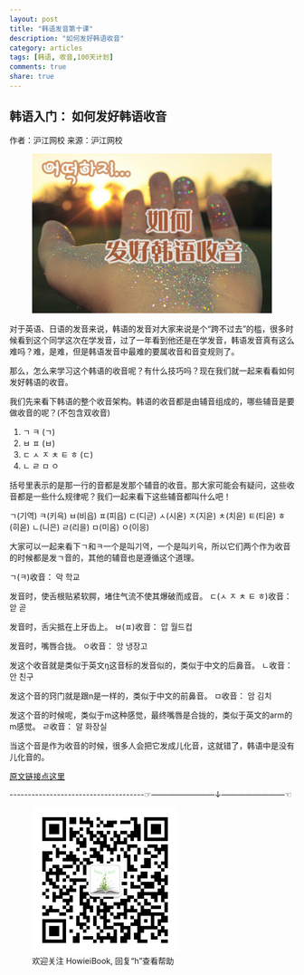 ```yaml
---
layout: post
title: "韩语发音第十课"
description: "如何发好韩语收音"
category: articles
tags: [韩语, 收音,100天计划]
comments: true
share: true
---
```


韩语入门： 如何发好韩语收音
---
 作者：沪江网校  来源：沪江网校 


<figure >
    <a href="../../images/k10.jpg"><img src="../../images/k10.jpg" alt="image"></a>
     <figcaption>  </figcaption>
</figure>


对于英语、日语的发音来说，韩语的发音对大家来说是个“跨不过去”的槛，很多时候看到这个同学这次在学发音，过了一年看到他还是在学发音，韩语发音真有这么难吗？难，是难，但是韩语发音中最难的要属收音和音变规则了。

那么，怎么来学习这个韩语的收音呢？有什么技巧吗？现在我们就一起来看看如何发好韩语的收音。

我们先来看下韩语的整个收音架构。韩语的收音都是由辅音组成的，哪些辅音是要做收音的呢？(不包含双收音)

1. ㄱ ㅋ (ㄱ)
2. ㅂ ㅍ (ㅂ)
3. ㄷ ㅅ ㅈ ㅊ ㅌ ㅎ (ㄷ)
4. ㄴ ㄹ ㅁ ㅇ

括号里表示的是那一行的音都是发那个辅音的收音。那大家可能会有疑问，这些收音都是一些什么规律呢？我们一起来看下这些辅音都叫什么吧！


ㄱ(기역)  ㅋ(키윽)  ㅂ(비읍)  ㅍ(피읍)  ㄷ(디귿)  ㅅ(시옫)  ㅈ(지읃)
ㅊ(치읃)  ㅌ(티읃)  ㅎ(히읃)  ㄴ(니은)  ㄹ(리을)  ㅁ(미음)  ㅇ(이응)

大家可以一起来看下ㄱ和ㅋ一个是叫기역，一个是叫키윽，所以它们两个作为收音的时候都是发ㄱ音的，其他的辅音也是遵循这个道理。

ㄱ(ㅋ)收音：
악 학교


发音时，使舌根贴紧软腭，堵住气流不使其爆破而成音。
ㄷ(ㅅ ㅈ ㅊ ㅌ ㅎ)收音：
앋 곧


发音时，舌尖抵在上牙齿上。
ㅂ(ㅍ)收音：
압 월드컵


发音时，嘴唇合拢。
ㅇ收音：
앙 냉장고


发这个收音就是类似于英文ŋ这音标的发音似的，类似于中文的后鼻音。
ㄴ收音：
안 친구


发这个音的窍门就是跟n是一样的，类似于中文的前鼻音。
ㅁ收音：
암 김치


发这个音的时候呢，类似于m这种感觉，最终嘴唇是合拢的，类似于英文的arm的m感觉。
ㄹ收音：
알 화장실


当这个音是作为收音的时候，很多人会把它发成儿化音，这就错了，韩语中是没有儿化音的。

[原文链接点这里](http://kr.hujiang.com/new/p354556/)

-------------------------------------☞————————↓————————☜
<figure >
    <a href="../../images/HowieiBook2D.jpg"><img src="../../images/HowieiBook2D.jpg" alt="image"></a>
    <figcaption> 欢迎关注 HowieiBook, 回复“h”查看帮助</figcaption>
</figure>
